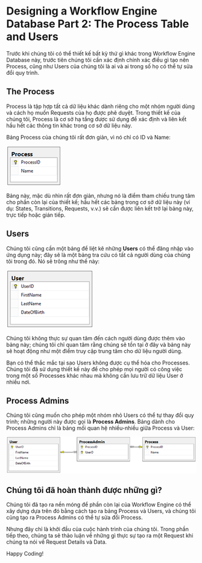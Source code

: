 # Designing a Workflow Engine Database Part 2: The Process Table and Users

Trước khi chúng tôi có thể thiết kế bất kỳ thứ gì khác trong Workflow Engine Database này, trước tiên chúng tôi cần xác định chính xác điều gì tạo nên Process, cũng như Users của chúng tôi là ai và ai trong số họ có thể tự sửa đổi quy trình.

## The Process

Process là tập hợp tất cả dữ liệu khác dành riêng cho một nhóm người dùng và cách họ muốn Requests của họ được phê duyệt. Trong thiết kế của chúng tôi, Process là cơ sở hạ tầng được sử dụng để xác định và liên kết hầu hết các thông tin khác trong cơ sở dữ liệu này.

Bảng Process của chúng tôi rất đơn giản, vì nó chỉ có ID và Name:

![Alt text](./images/image-1.png)

Bảng này, mặc dù nhìn rất đơn giản, nhưng nó là điểm tham chiếu trung tâm cho phần còn lại của thiết kế; hầu hết các bảng trong cơ sở dữ liệu này (ví dụ: States, Transitions, Requests, v.v.) sẽ cần được liên kết trở lại bảng này, trực tiếp hoặc gián tiếp.

## Users

Chúng tôi cũng cần một bảng để liệt kê những **Users** có thể đăng nhập vào ứng dụng này; đây sẽ là một bảng tra cứu có tất cả người dùng của chúng tôi trong đó. Nó sẽ trông như thế này:

![Alt text](./images/image-2.png)

Chúng tôi không thực sự quan tâm đến cách người dùng được thêm vào bảng này; chúng tôi chỉ quan tâm rằng chúng sẽ tồn tại ở đây và bảng này sẽ hoạt động như một điểm truy cập trung tâm cho dữ liệu người dùng.

Bạn có thể thắc mắc tại sao Users không được cụ thể hóa cho Processes. Chúng tôi đã sử dụng thiết kế này để cho phép mọi người có công việc trong một số Processes khác nhau mà không cần lưu trữ dữ liệu User ở nhiều nơi.

## Process Admins

Chúng tôi cũng muốn cho phép một nhóm nhỏ Users có thể tự thay đổi quy trình; những người này được gọi là **Process Admins**. Bảng dành cho Process Admins chỉ là bảng mối quan hệ nhiều-nhiều giữa Process và User:

![Alt text](./images/image-3.png)

## Chúng tôi đã hoàn thành được những gì?

Chúng tôi đã tạo ra nền móng để phần còn lại của Workflow Engine có thể xây dựng dựa trên đó bằng cách tạo ra bảng Process và Users, và chúng tôi cũng tạo ra Process Admins có thể tự sửa đổi Process.

Nhưng đây chỉ là khởi đầu của cuộc hành trình của chúng tôi. Trong phần tiếp theo, chúng ta sẽ thảo luận về những gì thực sự tạo ra một Request khi chúng ta nói về Request Details và Data.

Happy Coding!
